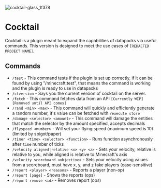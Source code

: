![cocktail-glass_1f378](https://user-images.githubusercontent.com/62707056/198886948-4f700ee2-fa48-405d-a5ea-443aa14bbb9b.png)

# Cocktail

Cocktail is a plugin meant to expand the capabilities of datapacks via useful commands.
This version is designed to meet the use cases of `[REDACTED PROJECT NAME]`.

## Commands

* `/test` - This command tests if the plugin is set up correctly, if it can be found by using "/minecraft:test", that
  means the command is working and the plugin is ready to use in datapacks
* `/ctversion` - Says you the current version of cocktail on the server.
* `/fetch` - This command fetches data from an API `[Currently WIP] [Removed until API comes]`
* `/rand <min> <max>` - This command will quickly and efficiently generate a random number, it's value can be fetched
  with `/execute store`
* `/damage <selector> <amount>` - This command will damage the entities that match the selector by the amount specified,
  accepts decimals
* `/flyspeed <number>` - Will set your flying speed (maximum speed is 10) (limited by spigot/paper)
* `/timer <time> <selector> <function>` - Runs function asynchronously after `time` number of ticks
* `/velocity aligned|relative <x> <y> <z>` - Sets your velocity, relative is relative to you, while aligned is relative
  to Minecraft's axis
* `/velocity scoreboard <objective>` - Sets your velocity using values from a scoreboard, must have x, y, and z fake
  players (case-sensitive)
* `/report <player> <reasons>` - Reports a player (non-op)
* `/report [page]` - Shows the reports (ops)
* `/report remove <id>` - Removes report (ops)
